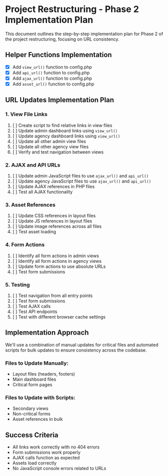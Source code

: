 # Project Restructuring - Phase 2 Implementation Plan

This document outlines the step-by-step implementation plan for Phase 2 of the project restructuring, focusing on URL consistency.

## Helper Functions Implementation

- [x] Add `view_url()` function to config.php
- [x] Add `api_url()` function to config.php 
- [x] Add `ajax_url()` function to config.php
- [x] Add `asset_url()` function to config.php

## URL Updates Implementation Plan

### 1. View File Links

1. [ ] Create script to find relative links in view files
2. [ ] Update admin dashboard links using `view_url()`
3. [ ] Update agency dashboard links using `view_url()`
4. [ ] Update all other admin view files
5. [ ] Update all other agency view files
6. [ ] Verify and test navigation between views

### 2. AJAX and API URLs

1. [ ] Update admin JavaScript files to use `ajax_url()` and `api_url()`
2. [ ] Update agency JavaScript files to use `ajax_url()` and `api_url()`
3. [ ] Update AJAX references in PHP files
4. [ ] Test all AJAX functionality

### 3. Asset References

1. [ ] Update CSS references in layout files
2. [ ] Update JS references in layout files
3. [ ] Update image references across all files
4. [ ] Test asset loading

### 4. Form Actions

1. [ ] Identify all form actions in admin views
2. [ ] Identify all form actions in agency views
3. [ ] Update form actions to use absolute URLs
4. [ ] Test form submissions

### 5. Testing

1. [ ] Test navigation from all entry points
2. [ ] Test form submissions
3. [ ] Test AJAX calls
4. [ ] Test API endpoints
5. [ ] Test with different browser cache settings

## Implementation Approach

We'll use a combination of manual updates for critical files and automated scripts for bulk updates to ensure consistency across the codebase.

### Files to Update Manually:

- Layout files (headers, footers)
- Main dashboard files
- Critical form pages

### Files to Update with Scripts:

- Secondary views
- Non-critical forms
- Asset references in bulk

## Success Criteria

- All links work correctly with no 404 errors
- Form submissions work properly
- AJAX calls function as expected
- Assets load correctly
- No JavaScript console errors related to URLs

